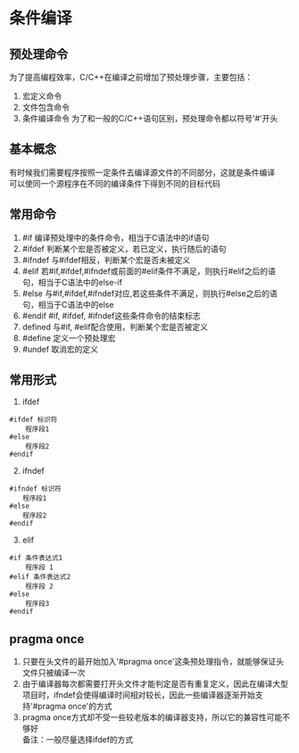 # 条件编译

## 预处理命令
为了提高编程效率，C/C++在编译之前增加了预处理步骤，主要包括：  
1. 宏定义命令
2. 文件包含命令
3. 条件编译命令
为了和一般的C/C++语句区别，预处理命令都以符号'#'开头  


## 基本概念
有时候我们需要程序按照一定条件去编译源文件的不同部分，这就是条件编译  
可以使同一个源程序在不同的编译条件下得到不同的目标代码  


## 常用命令
1. #if			编译预处理中的条件命令，相当于C语法中的if语句
2. #ifdef		判断某个宏是否被定义，若已定义，执行随后的语句
3. #ifndef		与#ifdef相反，判断某个宏是否未被定义
4. #elif	若#if,#ifdef,#ifndef或前面的#elif条件不满足，则执行#elif之后的语句，相当于C语法中的else-if
5. #else	与#if,#ifdef,#ifndef对应,若这些条件不满足，则执行#else之后的语句，相当于C语法中的else
6. #endif		#if, #ifdef, #ifndef这些条件命令的结束标志
7. defined		与#if, #elif配合使用，判断某个宏是否被定义
8. #define 定义一个预处理宏
9. #undef 取消宏的定义


## 常用形式
1. ifdef
```
#ifdef 标识符
    程序段1
#else
    程序段2
#endif
```
2. ifndef
```
#ifndef 标识符
　　程序段1
#else
　　程序段2
#endif
```
3. elif
```
#if 条件表达式1
    程序段 1
#elif 条件表达式2
    程序段 2
#else
    程序段3
#endif
```


## pragma once
1. 只要在头文件的最开始加入'#pragma once'这条预处理指令，就能够保证头文件只被编译一次  
2. 由于编译器每次都需要打开头文件才能判定是否有重复定义，因此在编译大型项目时，ifndef会使得编译时间相对较长，因此一些编译器逐渐开始支持'#pragma once'的方式  
3. pragma once方式却不受一些较老版本的编译器支持，所以它的兼容性可能不够好  
备注：一般尽量选择ifdef的方式  



